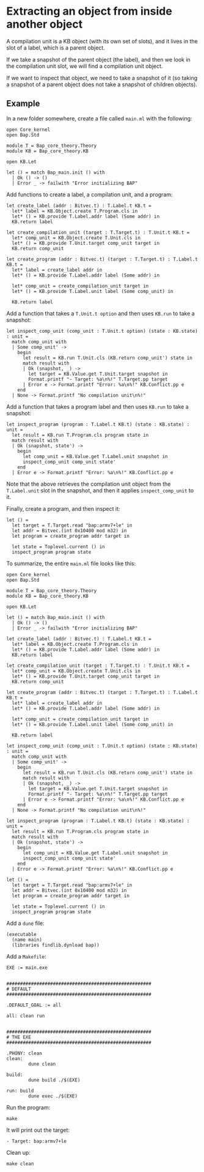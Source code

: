 # Extracting an object from inside another object

A compilation unit is a KB object (with its own set of slots), and it lives in the slot of a label, which is a parent object.

If we take a snapshot of the parent object (the label), and then we look in the compilation unit slot, we will find a compilation unit object.

If we want to inspect that object, we need to take a snapshot of it (so taking a snapshot of a parent object does not take a snapshot of children objects).


## Example

In a new folder somewhere, create a file called `main.ml` with the following:

```
open Core_kernel
open Bap.Std

module T = Bap_core_theory.Theory
module KB = Bap_core_theory.KB

open KB.Let

let () = match Bap_main.init () with
  | Ok () -> ()
  | Error _ -> failwith "Error initializing BAP"
```

Add functions to create a label, a compilation unit, and a program:

```
let create_label (addr : Bitvec.t) : T.Label.t KB.t =
  let* label = KB.Object.create T.Program.cls in
  let* () = KB.provide T.Label.addr label (Some addr) in
  KB.return label

let create_compilation_unit (target : T.Target.t) : T.Unit.t KB.t =
  let* comp_unit = KB.Object.create T.Unit.cls in
  let* () = KB.provide T.Unit.target comp_unit target in
  KB.return comp_unit

let create_program (addr : Bitvec.t) (target : T.Target.t) : T.Label.t KB.t =
  let* label = create_label addr in
  let* () = KB.provide T.Label.addr label (Some addr) in

  let* comp_unit = create_compilation_unit target in
  let* () = KB.provide T.Label.unit label (Some comp_unit) in

  KB.return label
```

Add a function that takes a `T.Unit.t option` and then uses `KB.run` to take a snapshot:

```
let inspect_comp_unit (comp_unit : T.Unit.t option) (state : KB.state) : unit =
  match comp_unit with
  | Some comp_unit' ->
    begin
      let result = KB.run T.Unit.cls (KB.return comp_unit') state in
      match result with
      | Ok (snapshot, _) ->
        let target = KB.Value.get T.Unit.target snapshot in
        Format.printf "- Target: %a\n%!" T.Target.pp target
      | Error e -> Format.printf "Error: %a\n%!" KB.Conflict.pp e
    end
  | None -> Format.printf "No compilation unit\n%!"
```

Add a function that takes a program label and then uses `KB.run` to take a snapshot:

```
let inspect_program (program : T.Label.t KB.t) (state : KB.state) : unit =
  let result = KB.run T.Program.cls program state in
  match result with
  | Ok (snapshot, state') ->
    begin
      let comp_unit = KB.Value.get T.Label.unit snapshot in
      inspect_comp_unit comp_unit state'
    end
  | Error e -> Format.printf "Error: %a\n%!" KB.Conflict.pp e
```

Note that the above retrieves the compilation unit object from the `T.Label.unit` slot in the snapshot, and then it applies `inspect_comp_unit` to it.

Finally, create a program, and then inspect it:

```
let () =
  let target = T.Target.read "bap:armv7+le" in
  let addr = Bitvec.(int 0x10400 mod m32) in
  let program = create_program addr target in
  
  let state = Toplevel.current () in
  inspect_program program state
```

To summarize, the entire `main.ml` file looks like this:

```
open Core_kernel
open Bap.Std

module T = Bap_core_theory.Theory
module KB = Bap_core_theory.KB

open KB.Let

let () = match Bap_main.init () with
  | Ok () -> ()
  | Error _ -> failwith "Error initializing BAP"

let create_label (addr : Bitvec.t) : T.Label.t KB.t =
  let* label = KB.Object.create T.Program.cls in
  let* () = KB.provide T.Label.addr label (Some addr) in
  KB.return label

let create_compilation_unit (target : T.Target.t) : T.Unit.t KB.t =
  let* comp_unit = KB.Object.create T.Unit.cls in
  let* () = KB.provide T.Unit.target comp_unit target in
  KB.return comp_unit

let create_program (addr : Bitvec.t) (target : T.Target.t) : T.Label.t KB.t =
  let* label = create_label addr in
  let* () = KB.provide T.Label.addr label (Some addr) in

  let* comp_unit = create_compilation_unit target in
  let* () = KB.provide T.Label.unit label (Some comp_unit) in

  KB.return label

let inspect_comp_unit (comp_unit : T.Unit.t option) (state : KB.state) : unit =
  match comp_unit with
  | Some comp_unit' ->
    begin
      let result = KB.run T.Unit.cls (KB.return comp_unit') state in
      match result with
      | Ok (snapshot, _) ->
        let target = KB.Value.get T.Unit.target snapshot in
        Format.printf "- Target: %a\n%!" T.Target.pp target
      | Error e -> Format.printf "Error: %a\n%!" KB.Conflict.pp e
    end
  | None -> Format.printf "No compilation unit\n%!"

let inspect_program (program : T.Label.t KB.t) (state : KB.state) : unit =
  let result = KB.run T.Program.cls program state in
  match result with
  | Ok (snapshot, state') ->
    begin
      let comp_unit = KB.Value.get T.Label.unit snapshot in
      inspect_comp_unit comp_unit state'
    end
  | Error e -> Format.printf "Error: %a\n%!" KB.Conflict.pp e

let () =
  let target = T.Target.read "bap:armv7+le" in
  let addr = Bitvec.(int 0x10400 mod m32) in
  let program = create_program addr target in
  
  let state = Toplevel.current () in
  inspect_program program state
```

Add a `dune` file:

```
(executable
  (name main)
  (libraries findlib.dynload bap))
```

Add a `Makefile`:

```
EXE := main.exe


#####################################################
# DEFAULT
#####################################################

.DEFAULT_GOAL := all

all: clean run


#####################################################
# THE EXE
#####################################################

.PHONY: clean
clean:
        dune clean

build:
        dune build ./$(EXE)

run: build
        dune exec ./$(EXE)
```

Run the program:

```
make
```

It will print out the target:

```
- Target: bap:armv7+le
```

Clean up:

```
make clean
```
